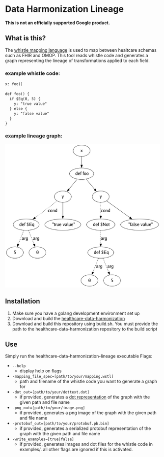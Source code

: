 # Data Harmonization Lineage

**This is not an officially supported Google product.**

## What is this?
The [whistle mapping language](https://github.com/GoogleCloudPlatform/healthcare-data-harmonization/blob/master/mapping_language/doc/reference.md) is used to map between healtcare schemas such as FHIR and OMOP. This tool reads whistle code and generates a graph representing the lineage of transformations applied to each field.

### example whistle code:

    x: foo()

    def foo() {
      if $Eq(0, 5) {
        y: "true value"
      } else {
        y: "false value"
      }
    }
    
### example lineage graph:

![rendered lineage graph](https://raw.githubusercontent.com/googleinterns/healthcare-data-harmonization-lineage/protobuf/examples/png/3.png)

## Installation

1. Make sure you have a golang development environment set up
2. Download and build the [healthcare-data-harmonization](https://github.com/GoogleCloudPlatform/healthcare-data-harmonization)
3. Download and build this repository using build.sh. You must provide the path to the healthcare-data-harmonization repository to the build script

## Use

Simply run the healthcare-data-harmonization-lineage executable
Flags:
* `--help`
  - display help on flags
* `-mapping_file_spec=[path/to/your/mapping.wstl]`
  - path and filename of the whistle code you want to generate a graph for
* `-dot_out=[path/to/your/dottext.dot]`
  - if provided, generates a [dot representation](https://en.wikipedia.org/wiki/DOT_(graph_description_language)) of the graph with the given path and file name
* `-png_out=[path/to/your/image.png]`
  - if provided, generates a png image of the graph with the given path and file name
* `-protobuf_out=[path/to/your/protobuf.pb.bin]`
  - if provided, generates a serialized protobuf representation of the graph with the given path and file name
* `-write_examples=[true|false]`
  - if provided, generates images and dot files for the whistle code in examples/. all other flags are ignored if this is activated.
